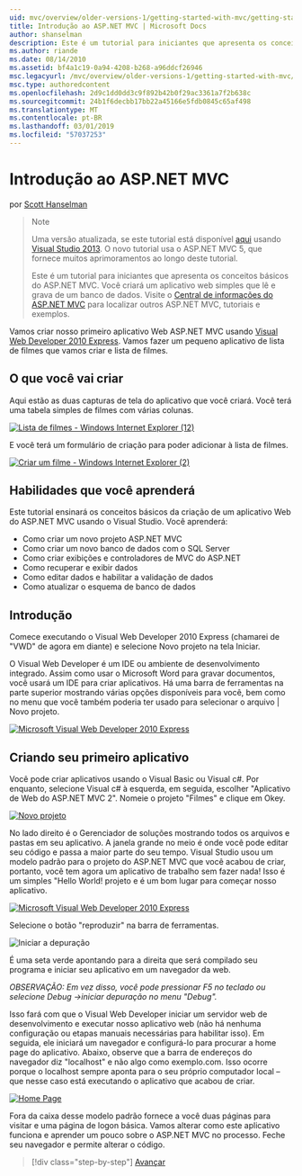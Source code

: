 ```yaml
---
uid: mvc/overview/older-versions-1/getting-started-with-mvc/getting-started-with-mvc-part1
title: Introdução ao ASP.NET MVC | Microsoft Docs
author: shanselman
description: Este é um tutorial para iniciantes que apresenta os conceitos básicos do ASP.NET MVC. Crie um aplicativo web simples que lê e grava de um banco de dados.
ms.author: riande
ms.date: 08/14/2010
ms.assetid: bf4a1c19-0a94-4208-b268-a96ddcf26946
msc.legacyurl: /mvc/overview/older-versions-1/getting-started-with-mvc/getting-started-with-mvc-part1
msc.type: authoredcontent
ms.openlocfilehash: 2d9c1dd0dd3c9f892b42b0f29ac3361a7f2b638c
ms.sourcegitcommit: 24b1f6decbb17bb22a45166e5fdb0845c65af498
ms.translationtype: MT
ms.contentlocale: pt-BR
ms.lasthandoff: 03/01/2019
ms.locfileid: "57037253"
---
```

<a name="intro-to-aspnet-mvc"></a>Introdução ao ASP.NET MVC
====================
por [Scott Hanselman](https://github.com/shanselman)

> > [!NOTE]
> > Uma versão atualizada, se este tutorial está disponível [aqui](../../getting-started/introduction/getting-started.md) usando [Visual Studio 2013](https://my.visualstudio.com/Downloads?q=visual%20studio%202013). O novo tutorial usa o ASP.NET MVC 5, que fornece muitos aprimoramentos ao longo deste tutorial.
>
>
> Este é um tutorial para iniciantes que apresenta os conceitos básicos do ASP.NET MVC. Você criará um aplicativo web simples que lê e grava de um banco de dados. Visite o [Central de informações do ASP.NET MVC](../../../index.md) para localizar outros ASP.NET MVC, tutoriais e exemplos.


Vamos criar nosso primeiro aplicativo Web ASP.NET MVC usando [Visual Web Developer 2010 Express](https://www.microsoft.com/express/Web/). Vamos fazer um pequeno aplicativo de lista de filmes que vamos criar e lista de filmes.

## <a name="what-youll-build"></a>O que você vai criar

Aqui estão as duas capturas de tela do aplicativo que você criará. Você terá uma tabela simples de filmes com várias colunas.

[![Lista de filmes - Windows Internet Explorer (12)](getting-started-with-mvc-part1/_static/image2.png)](getting-started-with-mvc-part1/_static/image1.png)

E você terá um formulário de criação para poder adicionar à lista de filmes.

[![Criar um filme - Windows Internet Explorer (2)](getting-started-with-mvc-part1/_static/image4.png)](getting-started-with-mvc-part1/_static/image3.png)

## <a name="skills-youll-learn"></a>Habilidades que você aprenderá

Este tutorial ensinará os conceitos básicos da criação de um aplicativo Web do ASP.NET MVC usando o Visual Studio. Você aprenderá:

- Como criar um novo projeto ASP.NET MVC
- Como criar um novo banco de dados com o SQL Server
- Como criar exibições e controladores de MVC do ASP.NET
- Como recuperar e exibir dados
- Como editar dados e habilitar a validação de dados
- Como atualizar o esquema de banco de dados

## <a name="get-started"></a>Introdução

Comece executando o Visual Web Developer 2010 Express (chamarei de "VWD" de agora em diante) e selecione Novo projeto na tela Iniciar.

O Visual Web Developer é um IDE ou ambiente de desenvolvimento integrado. Assim como usar o Microsoft Word para gravar documentos, você usará um IDE para criar aplicativos. Há uma barra de ferramentas na parte superior mostrando várias opções disponíveis para você, bem como no menu que você também poderia ter usado para selecionar o arquivo | Novo projeto.

[![Microsoft Visual Web Developer 2010 Express](getting-started-with-mvc-part1/_static/image6.png)](getting-started-with-mvc-part1/_static/image5.png)

## <a name="creating-your-first-application"></a>Criando seu primeiro aplicativo

Você pode criar aplicativos usando o Visual Basic ou Visual c#. Por enquanto, selecione Visual c# à esquerda, em seguida, escolher "Aplicativo de Web do ASP.NET MVC 2". Nomeie o projeto "Filmes" e clique em Okey.

[![Novo projeto](getting-started-with-mvc-part1/_static/image8.png)](getting-started-with-mvc-part1/_static/image7.png)

No lado direito é o Gerenciador de soluções mostrando todos os arquivos e pastas em seu aplicativo. A janela grande no meio é onde você pode editar seu código e passa a maior parte do seu tempo. Visual Studio usou um modelo padrão para o projeto do ASP.NET MVC que você acabou de criar, portanto, você tem agora um aplicativo de trabalho sem fazer nada! Isso é um simples "Hello World! projeto e é um bom lugar para começar nosso aplicativo.

[![Microsoft Visual Web Developer 2010 Express](getting-started-with-mvc-part1/_static/image10.png)](getting-started-with-mvc-part1/_static/image9.png)

Selecione o botão "reproduzir" na barra de ferramentas.

![Iniciar a depuração](getting-started-with-mvc-part1/_static/image11.png)

É uma seta verde apontando para a direita que será compilado seu programa e iniciar seu aplicativo em um navegador da web.

*OBSERVAÇÃO: Em vez disso, você pode pressionar F5 no teclado ou selecione Debug -&gt;iniciar depuração no menu "Debug".*

Isso fará com que o Visual Web Developer iniciar um servidor web de desenvolvimento e executar nosso aplicativo web (não há nenhuma configuração ou etapas manuais necessárias para habilitar isso). Em seguida, ele iniciará um navegador e configurá-lo para procurar a home page do aplicativo. Abaixo, observe que a barra de endereços do navegador diz "localhost" e não algo como exemplo.com. Isso ocorre porque o localhost sempre aponta para o seu próprio computador local – que nesse caso está executando o aplicativo que acabou de criar.

[![Home Page](getting-started-with-mvc-part1/_static/image13.png)](getting-started-with-mvc-part1/_static/image12.png)

Fora da caixa desse modelo padrão fornece a você duas páginas para visitar e uma página de logon básica. Vamos alterar como este aplicativo funciona e aprender um pouco sobre o ASP.NET MVC no processo. Feche seu navegador e permite alterar o código.

> [!div class="step-by-step"]
> [Avançar](getting-started-with-mvc-part2.md)
